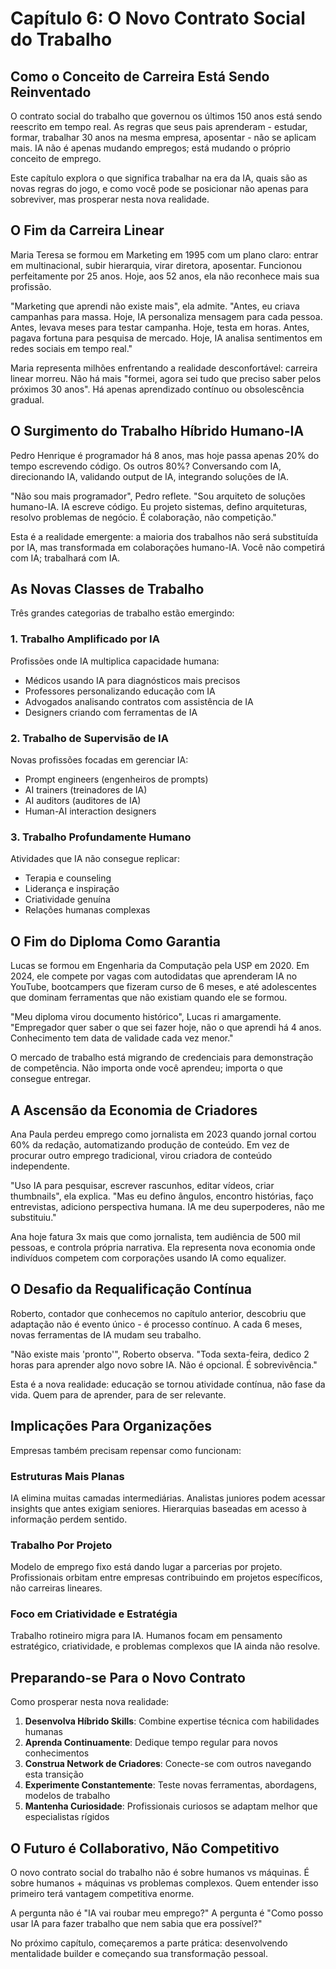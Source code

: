 # Capítulo 6: O Novo Contrato Social do Trabalho

## Como o Conceito de Carreira Está Sendo Reinventado

O contrato social do trabalho que governou os últimos 150 anos está sendo reescrito em tempo real. As regras que seus pais aprenderam - estudar, formar, trabalhar 30 anos na mesma empresa, aposentar - não se aplicam mais. IA não é apenas mudando empregos; está mudando o próprio conceito de emprego.

Este capítulo explora o que significa trabalhar na era da IA, quais são as novas regras do jogo, e como você pode se posicionar não apenas para sobreviver, mas prosperar nesta nova realidade.

## O Fim da Carreira Linear

Maria Teresa se formou em Marketing em 1995 com um plano claro: entrar em multinacional, subir hierarquia, virar diretora, aposentar. Funcionou perfeitamente por 25 anos. Hoje, aos 52 anos, ela não reconhece mais sua profissão.

"Marketing que aprendi não existe mais", ela admite. "Antes, eu criava campanhas para massa. Hoje, IA personaliza mensagem para cada pessoa. Antes, levava meses para testar campanha. Hoje, testa em horas. Antes, pagava fortuna para pesquisa de mercado. Hoje, IA analisa sentimentos em redes sociais em tempo real."

Maria representa milhões enfrentando a realidade desconfortável: carreira linear morreu. Não há mais "formei, agora sei tudo que preciso saber pelos próximos 30 anos". Há apenas aprendizado contínuo ou obsolescência gradual.

## O Surgimento do Trabalho Híbrido Humano-IA

Pedro Henrique é programador há 8 anos, mas hoje passa apenas 20% do tempo escrevendo código. Os outros 80%? Conversando com IA, direcionando IA, validando output de IA, integrando soluções de IA.

"Não sou mais programador", Pedro reflete. "Sou arquiteto de soluções humano-IA. IA escreve código. Eu projeto sistemas, defino arquiteturas, resolvo problemas de negócio. É colaboração, não competição."

Esta é a realidade emergente: a maioria dos trabalhos não será substituída por IA, mas transformada em colaborações humano-IA. Você não competirá com IA; trabalhará com IA.

## As Novas Classes de Trabalho

Três grandes categorias de trabalho estão emergindo:

### 1. Trabalho Amplificado por IA
Profissões onde IA multiplica capacidade humana:
- Médicos usando IA para diagnósticos mais precisos
- Professores personalizando educação com IA
- Advogados analisando contratos com assistência de IA
- Designers criando com ferramentas de IA

### 2. Trabalho de Supervisão de IA
Novas profissões focadas em gerenciar IA:
- Prompt engineers (engenheiros de prompts)
- AI trainers (treinadores de IA)
- AI auditors (auditores de IA)
- Human-AI interaction designers

### 3. Trabalho Profundamente Humano
Atividades que IA não consegue replicar:
- Terapia e counseling
- Liderança e inspiração
- Criatividade genuína
- Relações humanas complexas

## O Fim do Diploma Como Garantia

Lucas se formou em Engenharia da Computação pela USP em 2020. Em 2024, ele compete por vagas com autodidatas que aprenderam IA no YouTube, bootcampers que fizeram curso de 6 meses, e até adolescentes que dominam ferramentas que não existiam quando ele se formou.

"Meu diploma virou documento histórico", Lucas ri amargamente. "Empregador quer saber o que sei fazer hoje, não o que aprendi há 4 anos. Conhecimento tem data de validade cada vez menor."

O mercado de trabalho está migrando de credenciais para demonstração de competência. Não importa onde você aprendeu; importa o que consegue entregar.

## A Ascensão da Economia de Criadores

Ana Paula perdeu emprego como jornalista em 2023 quando jornal cortou 60% da redação, automatizando produção de conteúdo. Em vez de procurar outro emprego tradicional, virou criadora de conteúdo independente.

"Uso IA para pesquisar, escrever rascunhos, editar vídeos, criar thumbnails", ela explica. "Mas eu defino ângulos, encontro histórias, faço entrevistas, adiciono perspectiva humana. IA me deu superpoderes, não me substituiu."

Ana hoje fatura 3x mais que como jornalista, tem audiência de 500 mil pessoas, e controla própria narrativa. Ela representa nova economia onde indivíduos competem com corporações usando IA como equalizer.

## O Desafio da Requalificação Contínua

Roberto, contador que conhecemos no capítulo anterior, descobriu que adaptação não é evento único - é processo contínuo. A cada 6 meses, novas ferramentas de IA mudam seu trabalho.

"Não existe mais 'pronto'", Roberto observa. "Toda sexta-feira, dedico 2 horas para aprender algo novo sobre IA. Não é opcional. É sobrevivência."

Esta é a nova realidade: educação se tornou atividade contínua, não fase da vida. Quem para de aprender, para de ser relevante.

## Implicações Para Organizações

Empresas também precisam repensar como funcionam:

### Estruturas Mais Planas
IA elimina muitas camadas intermediárias. Analistas juniores podem acessar insights que antes exigiam seniores. Hierarquias baseadas em acesso à informação perdem sentido.

### Trabalho Por Projeto
Modelo de emprego fixo está dando lugar a parcerias por projeto. Profissionais orbitam entre empresas contribuindo em projetos específicos, não carreiras lineares.

### Foco em Criatividade e Estratégia
Trabalho rotineiro migra para IA. Humanos focam em pensamento estratégico, criatividade, e problemas complexos que IA ainda não resolve.

## Preparando-se Para o Novo Contrato

Como prosperar nesta nova realidade:

1. **Desenvolva Híbrido Skills**: Combine expertise técnica com habilidades humanas
2. **Aprenda Continuamente**: Dedique tempo regular para novos conhecimentos
3. **Construa Network de Criadores**: Conecte-se com outros navegando esta transição
4. **Experimente Constantemente**: Teste novas ferramentas, abordagens, modelos de trabalho
5. **Mantenha Curiosidade**: Profissionais curiosos se adaptam melhor que especialistas rígidos

## O Futuro é Collaborativo, Não Competitivo

O novo contrato social do trabalho não é sobre humanos vs máquinas. É sobre humanos + máquinas vs problemas complexos. Quem entender isso primeiro terá vantagem competitiva enorme.

A pergunta não é "IA vai roubar meu emprego?" A pergunta é "Como posso usar IA para fazer trabalho que nem sabia que era possível?"

No próximo capítulo, começaremos a parte prática: desenvolvendo mentalidade builder e começando sua transformação pessoal.